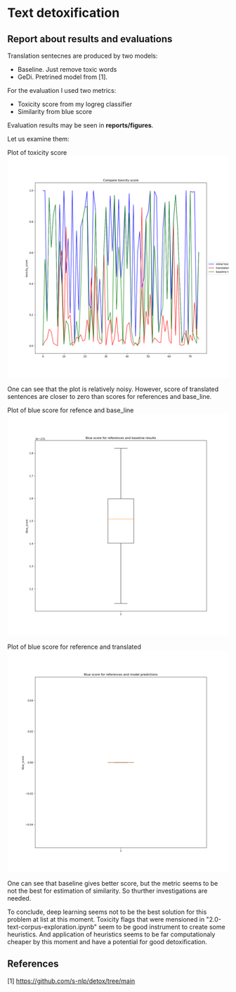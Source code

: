 # Text detoxification
## Report about results and evaluations

Translation sentecnes are produced by two models:
- Baseline. Just remove toxic words
- GeDi. Pretrined model from [1].

For the evaluation I used two metrics:
- Toxicity score from my logreg classifier
- Similarity from blue score

Evaluation results may be seen in **reports/figures**.

Let us examine them:

Plot of toxicity score
!["toxicity score"](figures/toxicity_scores.png)

One can see that the plot is relatively noisy. However, score of translated sentences are closer to zero than scores for references and base_line.

Plot of blue score for refence and base_line
!["blue score"](figures/blue_scores_ref_base.png)

Plot of blue score for reference and translated
!["blue score"](figures/blue_scores_ref_trn.png)

One can see that baseline gives better score, but the metric seems to be not the best for estimation of similarity. So thurther investigations are needed.

To conclude, deep learning seems not to be the best solution for this problem at list at this moment. Toxicity flags that were mensioned in "2.0-text-corpus-exploration.ipynb" seem to be good instrument to create some heuristics. And application of heuristics seems to be far computationaly cheaper by this moment and have a potential for good detoxification.


## References
[1] https://github.com/s-nlp/detox/tree/main